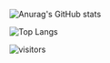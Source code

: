 ![Anurag's GitHub stats](https://github-readme-stats.vercel.app/api?username=Arcueld)

![Top Langs](https://github-readme-stats.vercel.app/api/top-langs/?username=Arcueld)

![visitors](https://visitor-badge.glitch.me/badge?page_id=Arcueld.Arcueld&left_color=green&right_color=red) 